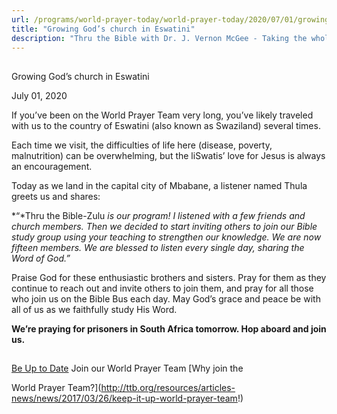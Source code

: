 ```yaml
---
url: /programs/world-prayer-today/world-prayer-today/2020/07/01/growing-god-s-church-in-eswatini
title: "Growing God’s church in Eswatini"
description: "Thru the Bible with Dr. J. Vernon McGee - Taking the whole Word to the whole world"
---
```







## 
 Growing God’s church in Eswatini


July 01, 2020




If you’ve been on the World Prayer Team very long, you’ve likely traveled with us to the country of Eswatini (also known as Swaziland) several times.

Each time we visit, the difficulties of life here (disease, poverty, malnutrition) can be overwhelming, but the liSwatis’ love for Jesus is always an encouragement.

Today as we land in the capital city of Mbabane, a listener named Thula greets us and shares:

*“*Thru the Bible-Zulu *is our program! I listened with a few friends and church members. Then we decided to start inviting others to join our Bible study group using your teaching to strengthen our knowledge. We are now fifteen members. We are blessed to listen every single day, sharing the Word of God.”*

Praise God for these enthusiastic brothers and sisters. Pray for them as they continue to reach out and invite others to join them, and pray for all those who join us on the Bible Bus each day. May God’s grace and peace be with all of us as we faithfully study His Word.

**We’re praying for prisoners in South Africa tomorrow. Hop aboard and join us.**







## 




[Be Up to Date](http://feeds.feedburner.com/WorldPrayerToday "World Prayer Today RSS Feed")
Join our World Prayer Team
[Why join the  

World Prayer Team?](http://ttb.org/resources/articles-news/news/2017/03/26/keep-it-up-world-prayer-team!)




